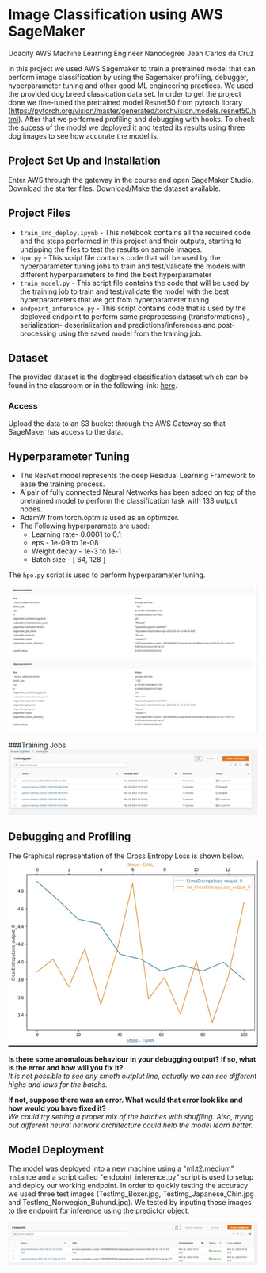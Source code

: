 # Image Classification using AWS SageMaker

Udacity AWS Machine Learning Engineer Nanodegree
Jean Carlos da Cruz

In this project we used AWS Sagemaker to train a pretrained model that can perform image classification by using the Sagemaker profiling, debugger, hyperparameter tuning and other good ML engineering practices. We used the provided dog breed classication data set. In order to get the project done we fine-tuned the pretrained model Resnet50 from pytorch library (https://pytorch.org/vision/master/generated/torchvision.models.resnet50.html). After that we performed profiling and debugging with hooks. To check the sucess of the model we deployed it and tested its results using three dog images to see how accurate the model is.


## Project Set Up and Installation
Enter AWS through the gateway in the course and open SageMaker Studio.
Download the starter files.
Download/Make the dataset available.

## Project Files 
- `train_and_deploy.ipynb` - This notebook contains all the required code and the steps performed in this project and their outputs, starting to unzipping the files to test the results on sample images.
- `hpo.py` - This script file contains code that will be used by the hyperparameter tuning jobs to train and test/validate the models with different hyperparameters to find the best hyperparameter
- `train_model.py` - This script file contains the code that will be used by the training job to train and test/validate the model with the best hyperparameters that we got from hyperparameter tuning
- `endpoint_inference.py` - This script contains code that is used by the deployed endpoint to perform some preprocessing (transformations) , serialization- deserialization and predictions/inferences and post-processing using the saved model from the training job.


## Dataset

The provided dataset is the dogbreed classification dataset which can be found in the classroom or in the following link: [here](https://s3-us-west-1.amazonaws.com/udacity-aind/dog-project/dogImages.zip).

### Access

Upload the data to an S3 bucket through the AWS Gateway so that SageMaker has access to the data.


## Hyperparameter Tuning
- The ResNet model represents the deep Residual Learning Framework to ease the training process.
- A pair of fully connected Neural Networks has been added on top of the pretrained model to perform the classification task with 133 output nodes.
- AdamW from torch.optm is used as an optimizer.
- The Following hyperparamets are used:
    - Learning rate-  0.0001 to 0.1
    - eps -  1e-09 to 1e-08
    - Weight decay -  1e-3 to 1e-1
    - Batch size -  [ 64, 128 ]

The `hpo.py` script is used to perform hyperparameter tuning.

![Hyperparameters Tuning](Screenshots/Hyperparameters.jpg "Hyperparameters Tuning") ![Hyperparameters](Screenshots/Hyperparameters.jpg "Hyperparameters")

###Training Jobs
![Training Jobs](Screenshots/Training_Jobs.jpg "Training Jobs")

## Debugging and Profiling
The Graphical representation of the Cross Entropy Loss is shown below.
![Cross Entropy Loss](Screenshots/Profiling_Debbuging.jpg "Cross Entropy Loss")

**Is there some anomalous behaviour in your debugging output? If so, what is the error and how will you fix it?** <br>
*It is not possible to see any smoth outplut line, actually we can see different highs and lows for the batchs.* <br>

**If not, suppose there was an error. What would that error look like and how would you have fixed it?** <br>
*We could try setting a proper mix of the batches with shuffling. Also, trying out different neural network architecture could help the model learn better.*


## Model Deployment

The model was deployed into a new machine using a "ml.t2.medium" instance and a script called "endpoint_inference.py" script is used to setup and deploy our working endpoint. In order to quickly testing the accuracy we used three test images (TestImg_Boxer.jpg, TestImg_Japanese_Chin.jpg and TestImg_Norwegian_Buhund.jpg). We tested by inputing those images to the endpoint for inference using the predictor object.
  
![End Point Deployment](Screenshots/Endpoints.jpg "End Point")